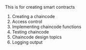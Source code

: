 This is for creating smart contracts
1. Creating a chaincode
2. Access control
3. Implementing chaincode functions
4. Testing chaincode
5. Chaincode design topics
6. Logging output

